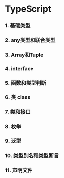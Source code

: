 # TypeScript
### 1. 基础类型
### 2. any类型和联合类型
### 3. Array和Tuple
### 4. interface
### 5. 函数和类型判断
### 6. 类 class 
### 7. 类和接口
### 8. 枚举
### 9. 泛型
### 10. 类型别名和类型断言
### 11. 声明文件
